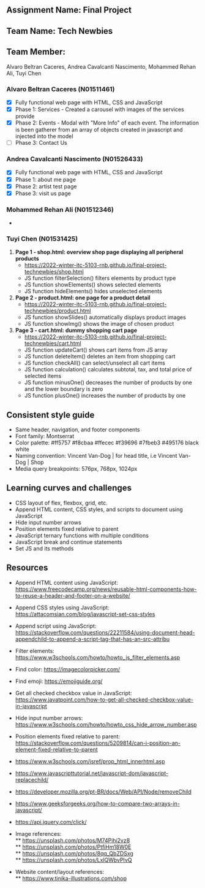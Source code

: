 ﻿## Assignment Name: Final Project

## Team Name: Tech Newbies

## Team Member:

Alvaro Beltran Caceres, Andrea Cavalcanti Nascimento, Mohammed Rehan Ali, Tuyi Chen

### Alvaro Beltran Caceres (N01511461)

- [x] Fully functional web page with HTML, CSS and JavaScript
- [x] Phase 1: Services - Created a carousel with images of the services provide
- [x] Phase 2: Events - Modal with "More Info" of each event. The information is been gatherer from an array of objects created in javascript and injected into the model
- [ ] Phase 3: Contact Us

### Andrea Cavalcanti Nascimento (N01526433)

- [x] Fully functional web page with HTML, CSS and JavaScript
- [x] Phase 1: about me page
- [x] Phase 2: artist test page
- [x] Phase 3: visit us page

### Mohammed Rehan Ali (N01512346)

- 

### Tuyi Chen (N01531425)

1. **Page 1 - shop.html: overview shop page displaying all peripheral products**
    * https://2022-winter-itc-5103-rnb.github.io/final-project-technewbies/shop.html
    * JS function filterSelection() filters elements by product type
    * JS function showElements() shows selected elements
    * JS function hideElements() hides unselected elements
2. **Page 2 - product.html: one page for a product detail**
    * https://2022-winter-itc-5103-rnb.github.io/final-project-technewbies/product.html
    * JS function showSlides() automatically displays product images
    * JS function showImg() shows the image of chosen product
3. **Page 3 - cart.html: dummy shopping cart page**
    * https://2022-winter-itc-5103-rnb.github.io/final-project-technewbies/cart.html
    * JS function updateCart() shows cart items from JS array
    * JS function deleteItem() deletes an item from shopping cart
    * JS function checkAll() can select/unselect all cart items
    * JS function calculation() calculates subtotal, tax, and total price of selected items
    * JS function minusOne() decreases the number of products by one and the lower boundary is zero
    * JS function plusOne() increases the number of products by one


## Consistent style guide

- Same header, navigation, and footer components
- Font family: Montserrat
- Color palette: #ff5757 #f8cbaa #ffecec #f39696 #7fbeb3 #495176 black white
- Naming convention: Vincent Van-Dog | <page name> for head title, i.e Vincent Van-Dog | Shop
- Media query breakpoints: 576px, 768px, 1024px

## Learning curves and challenges

- CSS layout of flex, flexbox, grid, etc.
- Append HTML content, CSS styles, and scripts to document using JavaScript
- Hide input number arrows
- Position elements fixed relative to parent
- JavaScript ternary functions with multiple conditions
- JavaScript break and continue statements
- Set JS and its methods

## Resources

- Append HTML content using JavaScript: https://www.freecodecamp.org/news/reusable-html-components-how-to-reuse-a-header-and-footer-on-a-website/
- Append CSS styles using JavaScript: https://attacomsian.com/blog/javascript-set-css-styles
- Append script using JavaScript: https://stackoverflow.com/questions/22211584/using-document-head-appendchild-to-append-a-script-tag-that-has-an-src-attribu
- Filter elements: https://www.w3schools.com/howto/howto_js_filter_elements.asp
- Find color: https://imagecolorpicker.com/
- Find emoji: https://emojiguide.org/
- Get all checked checkbox value in JavaScript: https://www.javatpoint.com/how-to-get-all-checked-checkbox-value-in-javascript
- Hide input number arrows: https://www.w3schools.com/howto/howto_css_hide_arrow_number.asp
- Position elements fixed relative to parent: https://stackoverflow.com/questions/5209814/can-i-position-an-element-fixed-relative-to-parent
- https://www.w3schools.com/jsref/prop_html_innerhtml.asp
- https://www.javascripttutorial.net/javascript-dom/javascript-replacechild/
- https://developer.mozilla.org/pt-BR/docs/Web/API/Node/removeChild
- https://www.geeksforgeeks.org/how-to-compare-two-arrays-in-javascript/
- https://api.jquery.com/click/

- Image references: \
  ** https://unsplash.com/photos/M74Pihi2vz8 \
  ** https://unsplash.com/photos/PtfiHm18W0E \
  ** https://unsplash.com/photos/8qq_QbZDSxg \
  ** https://unsplash.com/photos/LxlQWbvPIvQ
- Website content/layout references: \
  ** https://www.tinika-illustrations.com/shop
